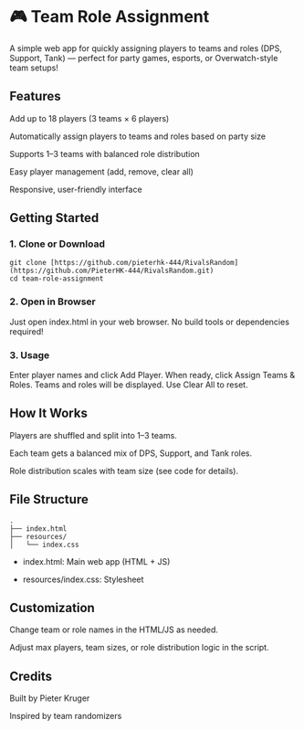 # 🎮 Team Role Assignment

A simple web app for quickly assigning players to teams and roles (DPS, Support, Tank) — perfect for party games, esports, or Overwatch-style team setups!

## Features
Add up to 18 players (3 teams × 6 players)

Automatically assign players to teams and roles based on party size

Supports 1–3 teams with balanced role distribution

Easy player management (add, remove, clear all)

Responsive, user-friendly interface

## Getting Started
### 1. Clone or Download

```
git clone [https://github.com/pieterhk-444/RivalsRandom](https://github.com/PieterHK-444/RivalsRandom.git)
cd team-role-assignment
```

### 2. Open in Browser
Just open index.html in your web browser.
No build tools or dependencies required!

### 3. Usage
Enter player names and click Add Player.
When ready, click Assign Teams & Roles.
Teams and roles will be displayed.
Use Clear All to reset.

## How It Works
Players are shuffled and split into 1–3 teams.

Each team gets a balanced mix of DPS, Support, and Tank roles.

Role distribution scales with team size (see code for details).

## File Structure

```
.
├── index.html
├── resources/
│   └── index.css
```

- index.html: Main web app (HTML + JS)

- resources/index.css: Stylesheet

## Customization
Change team or role names in the HTML/JS as needed.

Adjust max players, team sizes, or role distribution logic in the script.

## Credits
Built by Pieter Kruger

Inspired by team randomizers 
